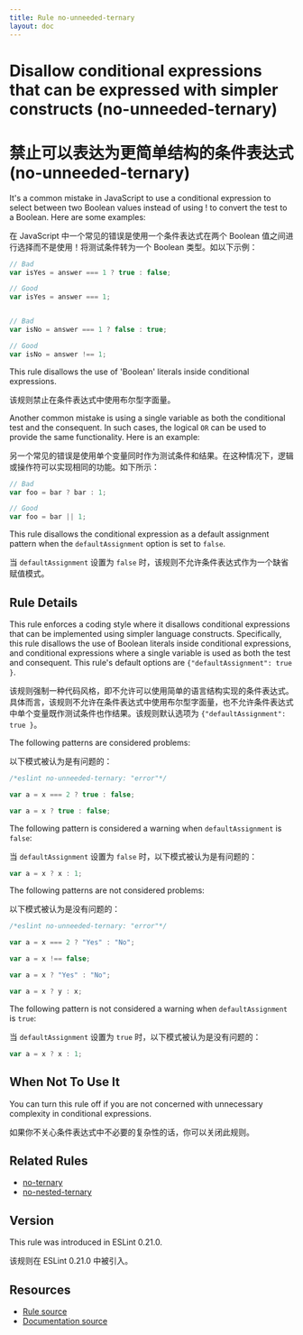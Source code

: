 ```yaml
---
title: Rule no-unneeded-ternary
layout: doc
---
```

<!-- Note: No pull requests accepted for this file. See README.md in the root directory for details. -->

# Disallow conditional expressions that can be expressed with simpler constructs (no-unneeded-ternary)

# 禁止可以表达为更简单结构的条件表达式 (no-unneeded-ternary)

It's a common mistake in JavaScript to use a conditional expression to select between two Boolean values instead of using ! to convert the test to a Boolean.
Here are some examples:

在 JavaScript 中一个常见的错误是使用一个条件表达式在两个 Boolean 值之间进行选择而不是使用！将测试条件转为一个 Boolean 类型。如以下示例：

```js
// Bad
var isYes = answer === 1 ? true : false;

// Good
var isYes = answer === 1;


// Bad
var isNo = answer === 1 ? false : true;

// Good
var isNo = answer !== 1;
```

This rule disallows the use of 'Boolean' literals inside conditional expressions.

该规则禁止在条件表达式中使用布尔型字面量。

Another common mistake is using a single variable as both the conditional test and the consequent. In such cases, the logical `OR` can be used to provide the same functionality.
Here is an example:

另一个常见的错误是使用单个变量同时作为测试条件和结果。在这种情况下，逻辑或操作符可以实现相同的功能。如下所示：

```js
// Bad
var foo = bar ? bar : 1;

// Good
var foo = bar || 1;
```

This rule disallows the conditional expression as a default assignment pattern when the `defaultAssignment` option is set to `false`.

当 `defaultAssignment` 设置为 `false` 时，该规则不允许条件表达式作为一个缺省赋值模式。

## Rule Details

This rule enforces a coding style where it disallows conditional expressions that can be implemented using simpler language constructs. Specifically, this rule disallows the use of Boolean literals inside conditional expressions, and conditional expressions where a single variable is used as both the test and consequent. This rule's default options are `{"defaultAssignment": true }`.

该规则强制一种代码风格，即不允许可以使用简单的语言结构实现的条件表达式。具体而言，该规则不允许在条件表达式中使用布尔型字面量，也不允许条件表达式中单个变量既作测试条件也作结果。该规则默认选项为 `{"defaultAssignment": true }`。

The following patterns are considered problems:

以下模式被认为是有问题的：

```js
/*eslint no-unneeded-ternary: "error"*/

var a = x === 2 ? true : false;

var a = x ? true : false;
```

The following pattern is considered a warning when `defaultAssignment` is `false`:

当 `defaultAssignment` 设置为 `false` 时，以下模式被认为是有问题的：

```js
var a = x ? x : 1;
```

The following patterns are not considered problems:

以下模式被认为是没有问题的：

```js
/*eslint no-unneeded-ternary: "error"*/

var a = x === 2 ? "Yes" : "No";

var a = x !== false;

var a = x ? "Yes" : "No";

var a = x ? y : x;
```

The following pattern is not considered a warning when `defaultAssignment` is `true`:

当 `defaultAssignment` 设置为 `true` 时，以下模式被认为是没有问题的：

```js
var a = x ? x : 1;
```

## When Not To Use It

You can turn this rule off if you are not concerned with unnecessary complexity in conditional expressions.

如果你不关心条件表达式中不必要的复杂性的话，你可以关闭此规则。

## Related Rules

* [no-ternary](no-ternary)
* [no-nested-ternary](no-nested-ternary)

## Version

This rule was introduced in ESLint 0.21.0.

该规则在 ESLint 0.21.0 中被引入。

## Resources

* [Rule source](https://github.com/eslint/eslint/tree/master/lib/rules/no-unneeded-ternary.js)
* [Documentation source](https://github.com/eslint/eslint/tree/master/docs/rules/no-unneeded-ternary.md)
